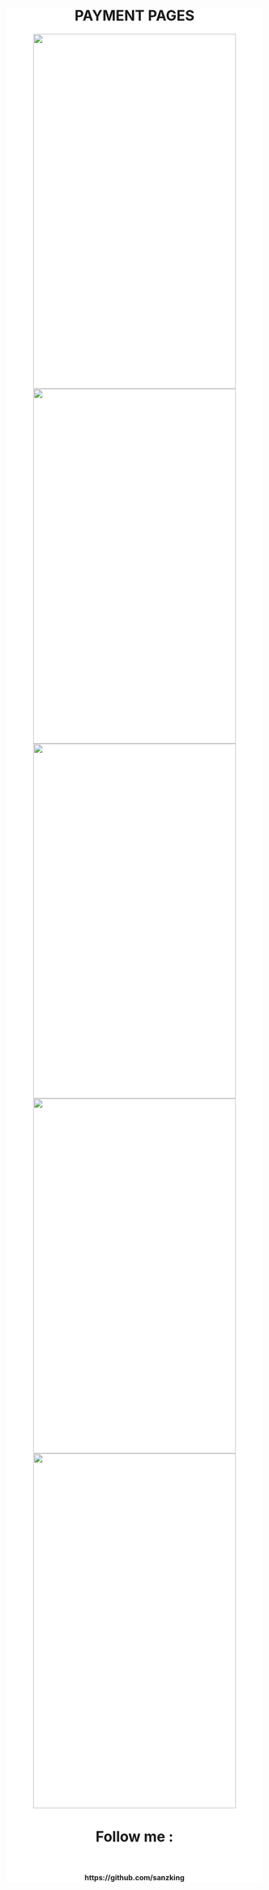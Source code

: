 <div style="background: white;">
<div>
<h1 align="center">PAYMENT PAGES</h1>
</div>
<div align="center">
<img src="http://www.sanzstore.org/gambar/1.jpeg" height="700" width="400"><br>
<img src="http://www.sanzstore.org/gambar/2.jpeg" height="700" width="400"><br>
<img src="http://www.sanzstore.org/gambar/3.jpeg" height="700" width="400"><br>
<img src="http://www.sanzstore.org/gambar/4.jpeg" height="700" width="400"><br>
<img src="http://www.sanzstore.org/gambar/5.jpeg" height="700" width="400"><br>
</div>
<div align="center">
<h1 align="center">Follow me : </h1><br>
  <h4>https://github.com/sanzking</h4>
</div>

